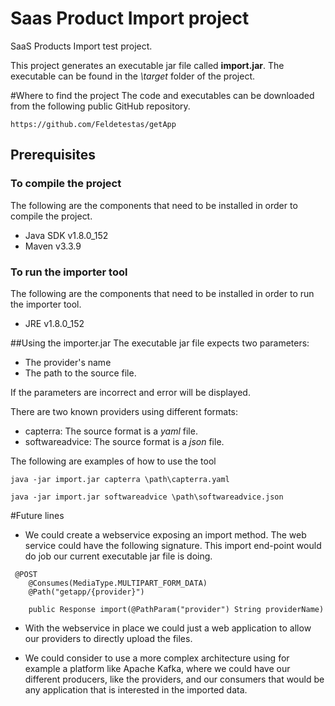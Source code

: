 # Saas Product Import project
SaaS Products Import test project.

This project generates an executable jar file called **import.jar**.
The executable can be found in the *\target* folder of the project.

#Where to find the project
The code and executables can be downloaded from the following public GitHub repository.

````
https://github.com/Feldetestas/getApp
````

## Prerequisites
### To compile the project
The following are the components that need to be installed in order to compile the project.

- Java SDK v1.8.0_152
- Maven v3.3.9

### To run the importer tool
The following are the components that need to be installed in order to run the importer tool.

- JRE v1.8.0_152

##Using the importer.jar
The executable jar file expects two parameters:

- The provider's name
- The path to the source file.

If the parameters are incorrect and error will be displayed.

There are two known providers using different formats:

- capterra: The source format is a *yaml* file.
- softwareadvice: The source format is  a *json* file.

The following are examples of how to use the tool

````
java -jar import.jar capterra \path\capterra.yaml
````

````
java -jar import.jar softwareadvice \path\softwareadvice.json
```` 

#Future lines

* We could create a webservice exposing an import method. The web service could have the following signature. This import end-point would do job our current executable jar file is doing.


````
 @POST
    @Consumes(MediaType.MULTIPART_FORM_DATA)
    @Path("getapp/{provider}")
````

````
    public Response import(@PathParam("provider") String providerName)
```` 

* With the webservice in place we could just a web application to allow our providers to directly upload the files.

* We could consider to use a more complex architecture using for example a platform like Apache Kafka, where we could have our different producers, like the providers, and our consumers that would be any application that is interested in the imported data. 



